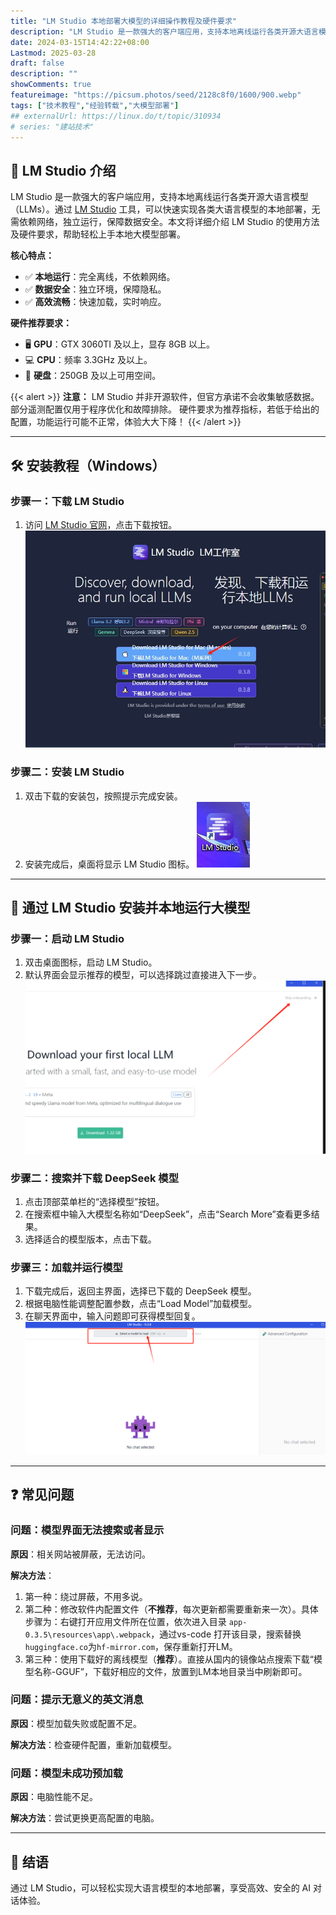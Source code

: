 ```yaml
---
title: "LM Studio 本地部署大模型的详细操作教程及硬件要求"
description: "LM Studio 是一款强大的客户端应用，支持本地离线运行各类开源大语言模型（LLMs）。通过LM Studio工具实现各类型AI模型本地部署的操作方法方式。"
date: 2024-03-15T14:42:22+08:00
Lastmod: 2025-03-28
draft: false
description: ""
showComments: true
featureimage: "https://picsum.photos/seed/2128c8f0/1600/900.webp"
tags: ["技术教程","经验转载","大模型部署"]
## externalUrl: https://linux.do/t/topic/310934
# series: "建站技术"
---
```


## 🌟 LM Studio 介绍

LM Studio 是一款强大的客户端应用，支持本地离线运行各类开源大语言模型（LLMs）。通过 [LM Studio](https://lmstudio.ai/) 工具，可以快速实现各类大语言模型的本地部署，无需依赖网络，独立运行，保障数据安全。本文将详细介绍 LM Studio 的使用方法及硬件要求，帮助轻松上手本地大模型部署。

**核心特点：**

- ✅ **本地运行**：完全离线，不依赖网络。
- ✅ **数据安全**：独立环境，保障隐私。
- ✅ **高效流畅**：快速加载，实时响应。

**硬件推荐要求：**

- 🖥️ **GPU**：GTX 3060TI 及以上，显存 8GB 以上。
- 💻 **CPU**：频率 3.3GHz 及以上。
- 💾 **硬盘**：250GB 及以上可用空间。

{{< alert >}}
**注意：**
LM Studio 并非开源软件，但官方承诺不会收集敏感数据。部分遥测配置仅用于程序优化和故障排除。
硬件要求为推荐指标，若低于给出的配置，功能运行可能不正常，体验大大下降！
{{< /alert >}}

---

## 🛠️ 安装教程（Windows）

### 步骤一：下载 LM Studio

1. 访问 [LM Studio 官网](https://lmstudio.ai/)，点击下载按钮。
![下载按钮](download_lm.png)

### 步骤二：安装 LM Studio

1. 双击下载的安装包，按照提示完成安装。
2. 安装完成后，桌面将显示 LM Studio 图标。
![LM Studio 图标](lm_icon.png)

---

## 🚀 通过 LM Studio 安装并本地运行大模型

### 步骤一：启动 LM Studio

1. 双击桌面图标，启动 LM Studio。
2. 默认界面会显示推荐的模型，可以选择跳过直接进入下一步。
![LM Studio 主界面](desktop.png)

### 步骤二：搜索并下载 DeepSeek 模型

1. 点击顶部菜单栏的“选择模型”按钮。
2. 在搜索框中输入大模型名称如“DeepSeek”，点击“Search More”查看更多结果。
3. 选择适合的模型版本，点击下载。

### 步骤三：加载并运行模型

1. 下载完成后，返回主界面，选择已下载的 DeepSeek 模型。
2. 根据电脑性能调整配置参数，点击“Load Model”加载模型。
3. 在聊天界面中，输入问题即可获得模型回复。
![load_llm](load_llm.png)

---

## ❓ 常见问题

### 问题：模型界面无法搜索或者显示

**原因**：相关网站被屏蔽，无法访问。

**解决方法**：

1. 第一种：绕过屏蔽，不用多说。
2. 第二种：修改软件内配置文件（**不推荐**，每次更新都需要重新来一次）。具体步骤为：右键打开应用文件所在位置，依次进入目录 `app-0.3.5\resources\app\.webpack`，通过vs-code 打开该目录，搜索替换
`huggingface.co`为`hf-mirror.com`，保存重新打开LM。
3. 第三种：使用下载好的离线模型（**推荐**）。直接从国内的镜像站点搜索下载“模型名称-GGUF”，下载好相应的文件，放置到LM本地目录当中刷新即可。

### 问题：提示无意义的英文消息

**原因**：模型加载失败或配置不足。

**解决方法**：检查硬件配置，重新加载模型。

### 问题：模型未成功预加载

**原因**：电脑性能不足。

**解决方法**：尝试更换更高配置的电脑。

---

## 🎉 结语

通过 LM Studio，可以轻松实现大语言模型的本地部署，享受高效、安全的 AI 对话体验。
